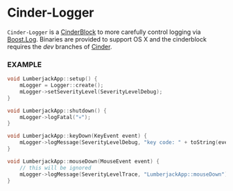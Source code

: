 # Cinder-Logger
`Cinder-Logger` is a [CinderBlock](http://libcinder.org/) to more carefully control logging via [Boost.Log](http://www.boost.org/doc/libs/1_55_0/libs/log/doc/html/index.html). Binaries are provided to support OS X and the cinderblock requires the *dev* branches of [Cinder](https://github.com/cinder/Cinder/tree/dev).

### EXAMPLE
```C++
void LumberjackApp::setup() {
    mLogger = Logger::create();
    mLogger->setSeverityLevel(SeverityLevelDebug);
}

void LumberjackApp::shutdown() {
    mLogger->logFatal("💀");
}

void LumberjackApp::keyDown(KeyEvent event) {
    mLogger->logMessage(SeverityLevelDebug, "key code: " + toString(event.getCode()));
}

void LumberjackApp::mouseDown(MouseEvent event) {
    // this will be ignored
    mLogger->logMessage(SeverityLevelTrace, "LumberjackApp::mouseDown");
}
```

